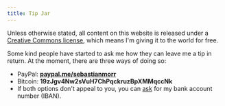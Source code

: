 ```yaml
---
title: Tip Jar
---
```


Unless otherwise stated, all content on this website is released under a [Creative Commons license](/about/), which means I'm giving it to the world for free.

Some kind people have started to ask me how they can leave me a tip in return. At the moment, there are three ways of doing so:

- PayPal: [**paypal.me/sebastianmorr**](http://paypal.me/sebastianmorr)
- Bitcoin: **19zJgv4Nw2sVuH7ChPqckruzBpXMMqccNk**
- If both options don't appeal to you, you can [ask](/about/) for my bank account number (IBAN).
